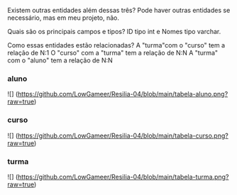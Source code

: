Existem outras entidades além dessas três?
Pode haver outras entidades se necessário, mas em meu projeto, não.

Quais são os principais campos e tipos?
ID tipo int e Nomes tipo varchar.

Como essas entidades estão relacionadas?
A "turma"com o "curso" tem a relação de N:1
O "curso" com a "turma" tem a relação de N:N
A "turma" com o "aluno" tem a relação de N:N

### aluno
![] (https://github.com/LowGameer/Resilia-04/blob/main/tabela-aluno.png?raw=true)  
### curso
![] (https://github.com/LowGameer/Resilia-04/blob/main/tabela-curso.png?raw=true)
### turma
![] (https://github.com/LowGameer/Resilia-04/blob/main/tabela-turma.png?raw=true)
